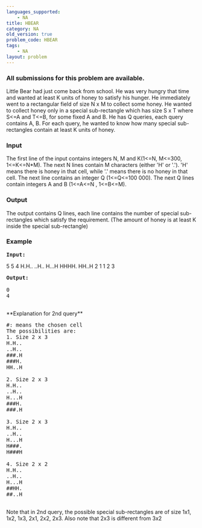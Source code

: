 ```yaml
---
languages_supported:
    - NA
title: HBEAR
category: NA
old_version: true
problem_code: HBEAR
tags:
    - NA
layout: problem
---
```

###  All submissions for this problem are available. 

Little Bear had just come back from school. He was very hungry that time and wanted at least K units of honey to satisfy his hunger. He immediately went to a rectangular field of size N x M to collect some honey. He wanted to collect honey only in a special sub-rectangle which has size S x T where S<=A and T<=B, for some fixed A and B. He has Q queries, each query contains A, B. For each query, he wanted to know how many special sub-rectangles contain at least K units of honey.

### Input

The first line of the input contains integers N, M and K(1<=N, M<=300, 1<=K<=N\*M). The next N lines contain M characters (either 'H' or '.'). 'H' means there is honey in that cell, while '.' means there is no honey in that cell. The next line contains an integer Q (1<=Q<=100 000). The next Q lines contain integers A and B (1<=A<=N , 1<=B<=M).

### Output

The output contains Q lines, each line contains the number of special sub-rectangles which satisfy the requirement. (The amount of honey is at least K inside the special sub-rectangle)

### Example

<pre>
<b>Input:</b>
</pre>
5 5 4
H.H..
..H..
H...H
HHHH.
HH..H
2
1 1
2 3

<pre><b>Output:</b>

0
4

</pre>**Explanation for 2nd query**
<pre>
#: means the chosen cell
The possibilities are:
1. Size 2 x 3
H.H..
..H..
###.H
###H.
HH..H

2. Size 2 x 3
H.H..
..H..
H...H
###H.
###.H

3. Size 2 x 3
H.H..
..H..
H...H
H###.
H###H

4. Size 2 x 2
H.H..
..H..
H...H
##HH.
##..H

</pre>Note that in 2nd query, the possible special sub-rectangles are of size 1x1, 1x2, 1x3, 2x1, 2x2, 2x3. Also note that 2x3 is different from 3x2
